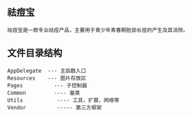 ## 祛痘宝 
```
祛痘宝是一款专业祛痘产品，主要用于青少年青春期脸部长痘的产生及其消除。
```
## 文件目录结构
```
AppDelegate  --- 主函数入口
Resources    --- 图片存放区
Pages		   --- 子控制器
Common		   ---- 基类
Utils			---- 工具，扩展，网络等
Vendor			----- 第三方框架
```

